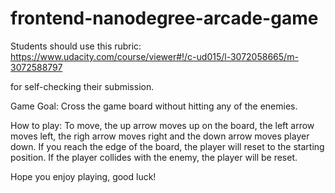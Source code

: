 frontend-nanodegree-arcade-game
===============================

Students should use this rubric: https://www.udacity.com/course/viewer#!/c-ud015/l-3072058665/m-3072588797

for self-checking their submission.

Game Goal:
Cross the game board without hitting any of the enemies.

How to play:
To move, the up arrow moves up on the board, the left arrow moves left, the righ arrow moves right and the down arrow moves player down.  If you reach the edge of the board, the player will reset to the starting position.  If the player collides with the enemy, the player will be reset.

Hope you enjoy playing, good luck!

